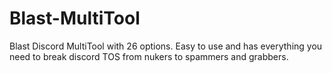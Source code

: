 # Blast-MultiTool
Blast Discord MultiTool with 26 options. Easy to use and has everything you need to break discord TOS from nukers to spammers and grabbers.
